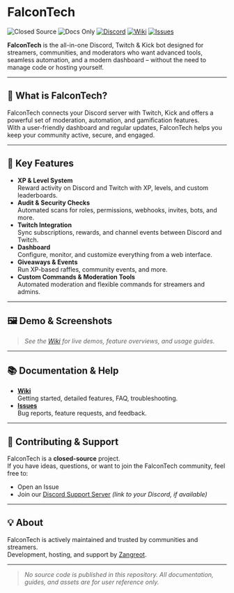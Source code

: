 # FalconTech
![Closed Source](https://img.shields.io/badge/source-closed--source-red)
![Docs Only](https://img.shields.io/badge/docs-available-blue)
[![Discord](https://img.shields.io/discord/1248661763965321247?label=discord&logo=discord&color=5865F2)](https://discord.gg/nASdSJhQuZ)
[![Wiki](https://img.shields.io/badge/wiki-available-brightgreen)](https://github.com/Zangreot/falcontech/wiki)
[![Issues](https://img.shields.io/github/issues/Zangreot/falcontech)](https://github.com/Zangreot/falcontech/issues)

**FalconTech** is the all-in-one Discord, Twitch & Kick bot designed for streamers, communities, and moderators who want advanced tools, seamless automation, and a modern dashboard – without the need to manage code or hosting yourself.

---

## 🚀 What is FalconTech?

FalconTech connects your Discord server with Twitch, Kick and offers a powerful set of moderation, automation, and gamification features.  
With a user-friendly dashboard and regular updates, FalconTech helps you keep your community active, secure, and engaged.

---

## 🌟 Key Features

- **XP & Level System**  
  Reward activity on Discord and Twitch with XP, levels, and custom leaderboards.
- **Audit & Security Checks**  
  Automated scans for roles, permissions, webhooks, invites, bots, and more.
- **Twitch Integration**  
  Sync subscriptions, rewards, and channel events between Discord and Twitch.
- **Dashboard**  
  Configure, monitor, and customize everything from a web interface.
- **Giveaways & Events**  
  Run XP-based raffles, community events, and more.
- **Custom Commands & Moderation Tools**  
  Automated moderation and flexible commands for streamers and admins.

---

## 🖼️ Demo & Screenshots

> _See the [Wiki](https://github.com/Zangreot/falcontech/wiki) for live demos, feature overviews, and usage guides._

---

## 📚 Documentation & Help

- **[Wiki](https://github.com/Zangreot/falcontech/wiki)**  
  Getting started, detailed features, FAQ, troubleshooting.
- **[Issues](https://github.com/Zangreot/falcontech/issues)**  
  Bug reports, feature requests, and feedback.

---

## 🤝 Contributing & Support

FalconTech is a **closed-source** project.  
If you have ideas, questions, or want to join the FalconTech community, feel free to:
- Open an Issue
- Join our [Discord Support Server](https://discord.gg/nASdSJhQuZ) *(link to your Discord, if available)*

---

## 💡 About

FalconTech is actively maintained and trusted by communities and streamers.  
Development, hosting, and support by [Zangreot](https://github.com/Zangreot).

---

> _No source code is published in this repository. All documentation, guides, and assets are for user reference only._
